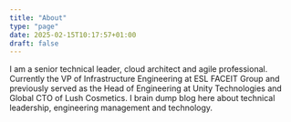 ```yaml
---
title: "About"
type: "page"
date: 2025-02-15T10:17:57+01:00
draft: false
---
```


I am a senior technical leader, cloud architect and agile professional. Currently the VP of Infrastructure Engineering at ESL FACEIT Group and previously served as the Head of Engineering at Unity Technologies and Global CTO of Lush Cosmetics. I brain dump blog here about technical leadership, engineering management and technology.